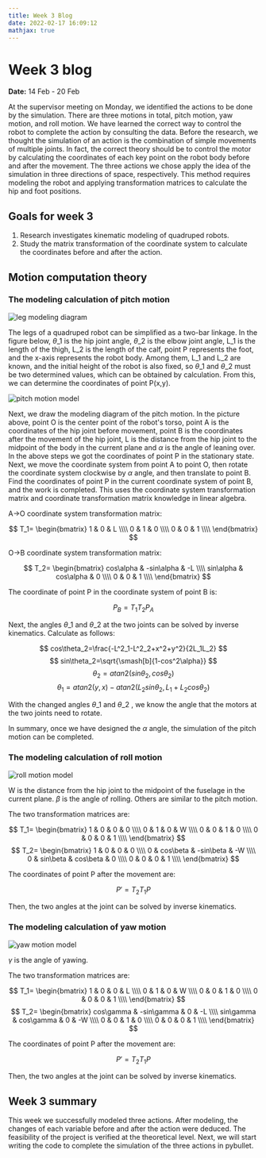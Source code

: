 ```yaml
---
title: Week 3 Blog
date: 2022-02-17 16:09:12
mathjax: true
---
```

# Week 3 blog
**Date:** 14 Feb - 20 Feb

At the supervisor meeting on Monday, we identified the actions to be done by the simulation. There are three motions in total, pitch motion, yaw motion, and roll motion. We have learned the correct way to control the robot to complete the action by consulting the data. Before the research, we thought the simulation of an action is  the combination of simple movements of multiple joints. In fact, the correct theory should be to control the motor by calculating the coordinates of each key point on the robot body before and after the movement. The three actions we chose apply the idea of the simulation in three directions of space, respectively. This method requires modeling the robot and applying transformation matrices to calculate the hip and foot positions.


## Goals for week 3

1. Research investigates kinematic modeling of quadruped robots.
2. Study the matrix transformation of the coordinate system to calculate the coordinates before and after the action.

## Motion computation theory

### The modeling calculation of pitch motion

![leg modeling diagram](Leg-modeling-diagram.jpg)

The legs of a quadruped robot can be simplified as a two-bar linkage. In the figure below, $\theta\_1$ is the hip joint angle, $\theta\_2$ is the elbow joint angle, L$\_{1}$ is the length of the thigh, L$\_{2}$ is the length of the calf, point P represents the foot, and the x-axis represents the robot body. Among them, L$\_{1}$ and L$\_{2}$ are known, and the initial height of the robot is also fixed, so $\theta\_1$ and $\theta\_2$ must be two determined values, which can be obtained by calculation. From this, we can determine the coordinates of point P(x,y).

![pitch motion model](pitch-motion-model.jpg)

Next, we draw the modeling diagram of the pitch motion. In the picture above, point O is the center point of the robot's torso, point A is the coordinates of the hip joint before movement, point B is the coordinates after the movement of the hip joint, L is the distance from the hip joint to the midpoint of the body in the current plane and $\alpha$ is the angle of leaning over. In the above steps we got the coordinates of point P in the stationary state. Next, we move the coordinate system from point A to point O, then rotate the coordinate system clockwise by $\alpha$ angle, and then translate to point B. Find the coordinates of point P in the current coordinate system of point B, and the work is completed. This uses the coordinate system transformation matrix and coordinate transformation matrix knowledge in linear algebra.

A$\rightarrow$O coordinate system transformation matrix:

$$
T_1=
  \begin{bmatrix}
    1 & 0 & L \\\\
    0 & 1 & 0 \\\\
    0 & 0 & 1 \\\\
    \end{bmatrix}
$$

O$\rightarrow$B coordinate system transformation matrix:

$$
T_2=
  \begin{bmatrix}
    cos\alpha & -sin\alpha & -L \\\\
    sin\alpha & cos\alpha & 0 \\\\
    0 & 0 & 1 \\\\
    \end{bmatrix}
$$

The coordinate of point P in the coordinate system of point B is:

$$ P_B=T_1T_2P_A $$

Next, the angles $\theta\_1$ and $\theta\_2$ at the two joints can be solved by inverse kinematics. Calculate as follows:

$$ cos\theta_2=\frac{-L^2_1-L^2_2+x^2+y^2}{2L_1L_2} $$
$$ sin\theta_2=\sqrt{\smash[b]{1-cos^2\alpha}} $$
$$ \theta_2=atan2(sin\theta_2,cos\theta_2) $$
$$ \theta_1=atan2(y,x)-atan2(L_2sin\theta_2,L_1+L_2cos\theta_2) $$

With the changed angles $\theta\_1$ and $\theta\_2$ , we know the angle that the motors at the two joints need to rotate.

In summary, once we have designed the $\alpha$ angle, the simulation of the pitch motion can be completed.

### The modeling calculation of roll motion

![roll motion model](roll-motion-model.jpg)

W is the distance from the hip joint to the midpoint of the fuselage in the current plane. $\beta$ is the angle of rolling. Others are similar to the pitch motion.

The two transformation matrices are:

$$ T_1=
  \begin{bmatrix}
    1 & 0 & 0 & 0 \\\\
    0 & 1 & 0 & W \\\\
    0 & 0 & 1 & 0 \\\\
    0 & 0 & 0 & 1 \\\\
    \end{bmatrix}
$$
$$ T_2=
  \begin{bmatrix}
    1 & 0 & 0 & 0 \\\\
    0 & cos\beta & -sin\beta & -W \\\\
    0 & sin\beta & cos\beta & 0 \\\\
    0 & 0 & 0 & 1 \\\\
    \end{bmatrix}
$$

The coordinates of point P after the movement are:

$$ P'=T_2T_1P $$

Then, the two angles at the joint can be solved by inverse kinematics.

### The modeling calculation of yaw motion

![yaw motion model](yaw-motion-model.jpg)

$\gamma$ is the angle of yawing.

The two transformation matrices are:

$$ T_1=
  \begin{bmatrix}
    1 & 0 & 0 & L \\\\
    0 & 1 & 0 & W \\\\
    0 & 0 & 1 & 0 \\\\
    0 & 0 & 0 & 1 \\\\
    \end{bmatrix}
$$
$$ T_2=
  \begin{bmatrix}
    cos\gamma & -sin\gamma & 0 & -L \\\\
    sin\gamma & cos\gamma & 0 & -W \\\\
    0 & 0 & 1 & 0 \\\\
    0 & 0 & 0 & 1 \\\\
    \end{bmatrix}
$$

The coordinates of point P after the movement are:

$$ P'=T_2T_1P $$

Then, the two angles at the joint can be solved by inverse kinematics.

## Week 3 summary

This week we successfully modeled three actions. After modeling, the changes of each variable before and after the action were deduced. The feasibility of the project is verified at the theoretical level. Next, we will start writing the code to complete the simulation of the three actions in pybullet.


